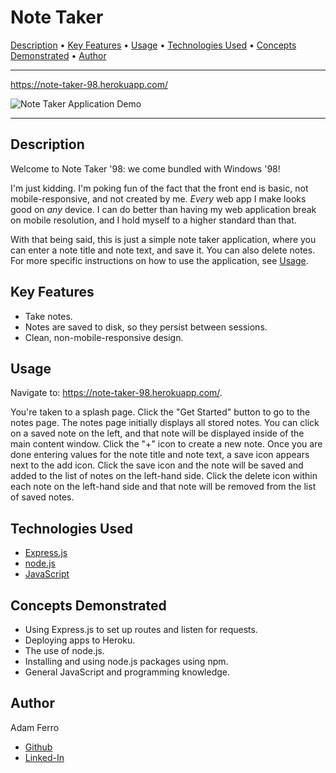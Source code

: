 <base target="_blank">

# Note Taker

<a href="#description">Description</a> •
<a href="#key-features">Key Features</a> •
<a href="#usage">Usage</a> •
<a href="#technologies-used">Technologies Used</a> •
<a href="#concepts-demonstrated">Concepts Demonstrated</a> •
<a href="#author">Author</a>

-------------------------------------------------------

<https://note-taker-98.herokuapp.com/>

![Note Taker Application Demo](./images/note-taker-demo.gif)

-------------------------------------------------------

## Description

Welcome to Note Taker '98: we come bundled with Windows '98!

I'm just kidding. I'm poking fun of the fact that the front end is basic, not mobile-responsive, and not created by me. *Every* web app I make looks good on *any* device. I can do better than having my web application break on mobile resolution, and I hold myself to a higher standard than that.

With that being said, this is just a simple note taker application, where you can enter a note title and note text, and save it. You can also delete notes. For more specific instructions on how to use the application, see [Usage](#usage).

## Key Features

- Take notes.
- Notes are saved to disk, so they persist between sessions.
- Clean, non-mobile-responsive design.

## Usage

Navigate to: <https://note-taker-98.herokuapp.com/>.

You're taken to a splash page. Click the "Get Started" button to go to the notes page. The notes page initially displays all stored notes. You can click on a saved note on the left, and that note will be displayed inside of the main content window. Click the "+" icon to create a new note. Once you are done entering values for the note title and note text, a save icon appears next to the add icon. Click the save icon and the note will be saved and added to the list of notes on the left-hand side. Click the delete icon within each note on the left-hand side and that note will be removed from the list of saved notes.

## Technologies Used

- [Express.js](https://nodejs.org/en/)
- [node.js](https://nodejs.org/en/)
- [JavaScript](https://www.javascript.com/)

## Concepts Demonstrated

- Using Express.js to set up routes and listen for requests.
- Deploying apps to Heroku.
- The use of node.js.
- Installing and using node.js packages using npm.
- General JavaScript and programming knowledge.

## Author

Adam Ferro
- [Github](https://github.com/GeminiAd)
- [Linked-In](https://www.linkedin.com/in/adam-ferro)